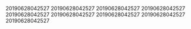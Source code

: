 20190628042527
20190628042527
20190628042527
20190628042527
20190628042527
20190628042527
20190628042527
20190628042527
20190628042527
